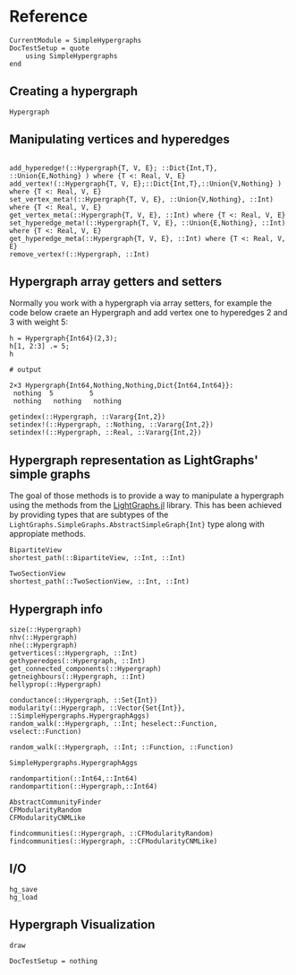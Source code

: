 Reference
=========

```@meta
CurrentModule = SimpleHypergraphs
DocTestSetup = quote
    using SimpleHypergraphs
end
```

Creating a hypergraph
---------------------

```@docs
Hypergraph
```

Manipulating vertices and hyperedges
------------------------------------
```@docs

add_hyperedge!(::Hypergraph{T, V, E}; ::Dict{Int,T}, ::Union{E,Nothing} ) where {T <: Real, V, E}
add_vertex!(::Hypergraph{T, V, E};::Dict{Int,T},::Union{V,Nothing} ) where {T <: Real, V, E}
set_vertex_meta!(::Hypergraph{T, V, E}, ::Union{V,Nothing}, ::Int) where {T <: Real, V, E}
get_vertex_meta(::Hypergraph{T, V, E}, ::Int) where {T <: Real, V, E}
set_hyperedge_meta!(::Hypergraph{T, V, E}, ::Union{E,Nothing}, ::Int) where {T <: Real, V, E}
get_hyperedge_meta(::Hypergraph{T, V, E}, ::Int) where {T <: Real, V, E}
remove_vertex!(::Hypergraph, ::Int)
```

Hypergraph array getters and setters
------------------------------------

Normally you work with a hypergraph via array setters, for example the code below craete an Hypergraph and add vertex one to hyperedges 2 and 3 with weight 5:
```jldoctest
h = Hypergraph{Int64}(2,3);
h[1, 2:3] .= 5;
h

# output

2×3 Hypergraph{Int64,Nothing,Nothing,Dict{Int64,Int64}}:
 nothing  5         5
 nothing   nothing   nothing
```

```@docs
getindex(::Hypergraph, ::Vararg{Int,2})
setindex!(::Hypergraph, ::Nothing, ::Vararg{Int,2})
setindex!(::Hypergraph, ::Real, ::Vararg{Int,2})
```

Hypergraph representation as LightGraphs' simple graphs
-------------------------------------------------------

The goal of those methods is to provide a way to manipulate a hypergraph using
the methods from the [LightGraphs.jl](https://github.com/JuliaGraphs/LightGraphs.jl) library.
This has been achieved by providing types that are subtypes of the
`LightGraphs.SimpleGraphs.AbstractSimpleGraph{Int}` type along with appropiate methods.

```@docs
BipartiteView
shortest_path(::BipartiteView, ::Int, ::Int)

TwoSectionView
shortest_path(::TwoSectionView, ::Int, ::Int)
```

Hypergraph info
---------------
```@docs
size(::Hypergraph)
nhv(::Hypergraph)
nhe(::Hypergraph)
getvertices(::Hypergraph, ::Int)
gethyperedges(::Hypergraph, ::Int)
get_connected_components(::Hypergraph)
getneighbours(::Hypergraph, ::Int)
hellyprop(::Hypergraph)

conductance(::Hypergraph, ::Set{Int})
modularity(::Hypergraph, ::Vector{Set{Int}}, ::SimpleHypergraphs.HypergraphAggs)
random_walk(::Hypergraph, ::Int; heselect::Function, vselect::Function)

random_walk(::Hypergraph, ::Int; ::Function, ::Function)

SimpleHypergraphs.HypergraphAggs

randompartition(::Int64,::Int64)
randompartition(::Hypergraph,::Int64)

AbstractCommunityFinder
CFModularityRandom
CFModularityCNMLike

findcommunities(::Hypergraph, ::CFModularityRandom)
findcommunities(::Hypergraph, ::CFModularityCNMLike)
```

I/O
---
```@docs
hg_save
hg_load
```

Hypergraph Visualization
------------------------

```@docs
draw
```

```@meta
DocTestSetup = nothing
```
